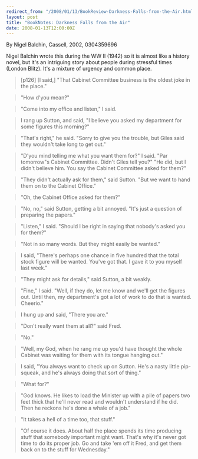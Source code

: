```yaml
---
redirect_from: "/2008/01/13/BookReview-Darkness-Falls-from-the-Air.html"
layout: post
title: "BookNotes: Darkness Falls from the Air"
date: 2008-01-13T12:00:00Z
---
```

By Nigel Balchin, Cassell, 2002, 0304359696

Nigel Balchin wrote this during the WW II (1942) so it is almost
like a history novel, but it's an intriguing story about people during
stressful times (London Blitz).  It's a mixture of urgency and common
place.


> [p126] [I said,] "That Cabinet Committee business is the oldest joke
> in the place."



> "How d'you mean?" 



> "Come into my office and listen," I said. 



> I rang up Sutton, and said, "I believe you asked my department for
> some figures this morning?"



> "That's right," he said. "Sorry to give you the trouble, but 
> Giles said they wouldn't take long to get out." 



> "D'you mind telling me what you want them for?" I said. "Par
> tomorrow"s Cabinet Committee. Didn't Giles tell you?" "He did, but I
> didn't believe him. You say the Cabinet Committee asked for them?" 



> "They didn't actually ask for them," said Sutton. "But we want to hand
> them on to the Cabinet Office."  



> "Oh, the Cabinet Office asked for them?"



> "No, no," said Sutton, getting a bit annoyed. "It's just a question of
> preparing the papers."



> "Listen," I said. "Should I be right in saying that nobody's asked you
> for them?"



> "Not in so many words. But they might easily be wanted." 



> I said, "There's perhaps one chance in five hundred that the total
> stock figure will be wanted. You've got that. I gave it to you myself
> last week."



> "They might ask for details," said Sutton, a bit weakly.



> "Fine," I said. "Well, if they do, let me know and we'll get the
> figures out. Until then, my department's got a lot of work to do that
> is wanted. Cheerio."



> I hung up and said, "There you are."



> "Don't really want them at all?" said Fred.



> "No."



> "Well, my God, when he rang me up you'd have thought the whole Cabinet
> was waiting for them with its tongue hanging out."  



> I said, "You always want to check up on Sutton. He's a nasty little
> pip-squeak, and he's always doing that sort of thing."



> "What for?"  



> "God knows. He likes to load the Minister up with a pile of papers two
> feet thick that he'll never read and wouldn't understand if he
> did. Then he reckons he's done a whale of a job."  



> "It takes a hell of a time too, that stuff." 



> "Of course it does. About half the place spends its time producing
> stuff that somebody important might want. That's why it's never got
> time to do its proper job. Go and take 'em off it Fred, and get them
> back on to the stuff for Wednesday."
> 



